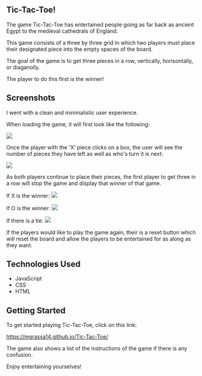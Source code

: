 ## Tic-Tac-Toe!

The game Tic-Tac-Toe has entertained people going as far back as ancient Egypt to the medieval cathedrals of England. 

This game consists of a three by three grid in which two players must place their designated piece into the empty spaces of the board.

The goal of the game is to get three pieces in a row, vertically, horisontally, or diaganolly.

The player to do this first is the winner!

## Screenshots

I went with a clean and minimalistic user experience.

When loading the game, it will first look like the following:

<img src="https://i.imgur.com/PNjeEoS.png">

Once the player with the 'X' piece clicks on a box, the user will see the number of pieces they have left as well as who's turn it is next:

<img src="https://i.imgur.com/7wdRuPi.png">

As both players continue to place their pieces, the first player to get three in a row will stop the game and display that winner of that game.

If X is the winner:
<img src="https://i.imgur.com/tQ4Wxwr.png">

If O is the winner:
<img src="https://i.imgur.com/jrzGFum.png">

If there is a tie:
<img src="https://i.imgur.com/3eiLbln.png">

If the players would like to play the game again, their is a reset button which will reset the board and allow the players to be entertained for as along as they want.

## Technologies Used

* JavaScript
* CSS
* HTML

## Getting Started

To get started playing Tic-Tac-Toe, click on this link:

<https://mgrassa14.github.io/Tic-Tac-Toe/>

The game also shows a list of the instructions of the game if there is any confusion.

Enjoy entertaining yourselves!